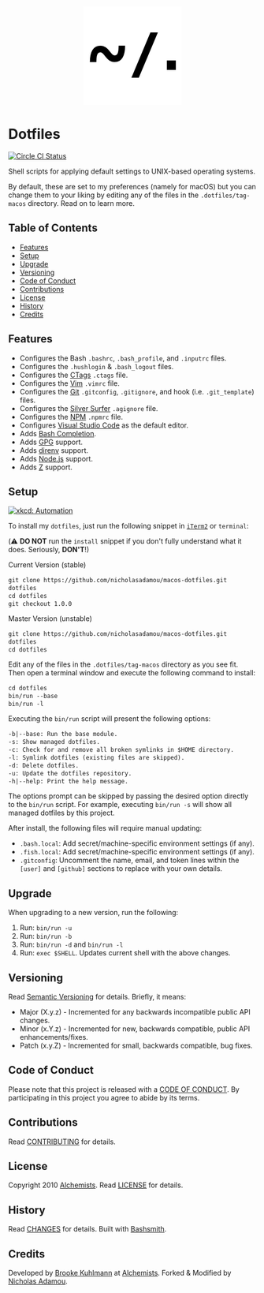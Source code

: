 <p align="center">
  <img src="dotfiles.png" alt="Dotfiles Icon"/>
</p>

# Dotfiles

[![Circle CI Status](https://circleci.com/gh/nicholasadamou/macos-dotfiles.svg?style=svg)](https://circleci.com/gh/nicholasadamou/macos-dotfiles)

Shell scripts for applying default settings to UNIX-based operating systems.

By default, these are set to my preferences (namely for macOS) but you can change them to your
liking by editing any of the files in the `.dotfiles/tag-macos` directory. Read on to learn
more.

## Table of Contents

- [Features](#features)
- [Setup](#setup)
- [Upgrade](#upgrade)
- [Versioning](#versioning)
- [Code of Conduct](#code-of-conduct)
- [Contributions](#contributions)
- [License](#license)
- [History](#history)
- [Credits](#credits)

## Features

- Configures the Bash `.bashrc`, `.bash_profile`, and `.inputrc` files.
- Configures the `.hushlogin` & `.bash_logout` files.
- Configures the [CTags](http://ctags.sourceforge.net) `.ctags` file.
- Configures the [Vim](http://www.vim.org) `.vimrc` file.
- Configures the [Git](http://git-scm.com) `.gitconfig`, `.gitignore`, and hook (i.e.
  `.git_template`) files.
- Configures the [Silver Surfer](https://github.com/ggreer/the_silver_searcher) `.agignore` file.
- Configures the [NPM](https://www.npmjs.org) `.npmrc` file.
- Configures [Visual Studio Code](https://code.visualstudio.com/) as the default editor.
- Adds [Bash Completion](http://bash-completion.alioth.debian.org).
- Adds [GPG](https://www.gnupg.org) support.
- Adds [direnv](http://direnv.net) support.
- Adds [Node.js](http://nodejs.org) support.
- Adds [Z](https://github.com/rupa/z) support.

## Setup

[![xkcd: Automation](http://imgs.xkcd.com/comics/automation.png)](http://xkcd.com/1319/)

To install my `dotfiles`, just run the following snippet in [`iTerm2`](https://www.iterm2.com/) or `terminal`:

(⚠️ **DO NOT** run the `install` snippet if you don't fully
understand what it does. Seriously, **DON'T**!)

Current Version (stable)

    git clone https://github.com/nicholasadamou/macos-dotfiles.git dotfiles
    cd dotfiles
    git checkout 1.0.0

Master Version (unstable)

    git clone https://github.com/nicholasadamou/macos-dotfiles.git dotfiles
    cd dotfiles

Edit any of the files in the `.dotfiles/tag-macos` directory
as you see fit. Then open a terminal window and execute the following command to install:

    cd dotfiles
    bin/run --base
    bin/run -l

Executing the `bin/run` script will present the following options:

    -b|--base: Run the base module.
    -s: Show managed dotfiles.
    -c: Check for and remove all broken symlinks in $HOME directory.
    -l: Symlink dotfiles (existing files are skipped).
    -d: Delete dotfiles.
    -u: Update the dotfiles repository.
    -h|--help: Print the help message.

The options prompt can be skipped by passing the desired option directly to the `bin/run` script.
For example, executing `bin/run -s` will show all managed dotfiles by this project.

After install, the following files will require manual updating:

- `.bash.local`: Add secret/machine-specific environment settings (if any).
- `.fish.local`: Add secret/machine-specific environment settings (if any).
- `.gitconfig`: Uncomment the name, email, and token lines within the `[user]` and `[github]`
  sections to replace with your own details.

## Upgrade

When upgrading to a new version, run the following:

1. Run: `bin/run -u`
1. Run: `bin/run -b`
1. Run: `bin/run -d` and `bin/run -l`
1. Run: `exec $SHELL`. Updates current shell with the above changes.

## Versioning

Read [Semantic Versioning](https://semver.org) for details. Briefly, it means:

- Major (X.y.z) - Incremented for any backwards incompatible public API changes.
- Minor (x.Y.z) - Incremented for new, backwards compatible, public API enhancements/fixes.
- Patch (x.y.Z) - Incremented for small, backwards compatible, bug fixes.

## Code of Conduct

Please note that this project is released with a [CODE OF CONDUCT](CODE_OF_CONDUCT.md). By
participating in this project you agree to abide by its terms.

## Contributions

Read [CONTRIBUTING](CONTRIBUTING.md) for details.

## License

Copyright 2010 [Alchemists](https://www.alchemists.io).
Read [LICENSE](LICENSE.md) for details.

## History

Read [CHANGES](CHANGES.md) for details.
Built with [Bashsmith](https://github.com/bkuhlmann/bashsmith).

## Credits

Developed by [Brooke Kuhlmann](https://www.alchemists.io) at
[Alchemists](https://www.alchemists.io).
Forked & Modified by [Nicholas Adamou](http://nicholasadamou.com).
